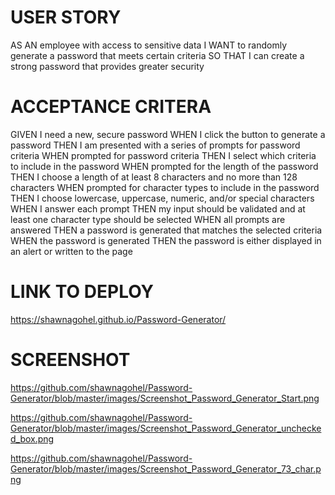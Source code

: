 
# USER STORY
AS AN employee with access to sensitive data
I WANT to randomly generate a password that meets certain criteria
SO THAT I can create a strong password that provides greater security


# ACCEPTANCE CRITERA
GIVEN I need a new, secure password
WHEN I click the button to generate a password
THEN I am presented with a series of prompts for password criteria
WHEN prompted for password criteria
THEN I select which criteria to include in the password
WHEN prompted for the length of the password
THEN I choose a length of at least 8 characters and no more than 128 characters
WHEN prompted for character types to include in the password
THEN I choose lowercase, uppercase, numeric, and/or special characters
WHEN I answer each prompt
THEN my input should be validated and at least one character type should be selected
WHEN all prompts are answered
THEN a password is generated that matches the selected criteria
WHEN the password is generated
THEN the password is either displayed in an alert or written to the page


# LINK TO DEPLOY
https://shawnagohel.github.io/Password-Generator/

# SCREENSHOT 

https://github.com/shawnagohel/Password-Generator/blob/master/images/Screenshot_Password_Generator_Start.png

https://github.com/shawnagohel/Password-Generator/blob/master/images/Screenshot_Password_Generator_unchecked_box.png

https://github.com/shawnagohel/Password-Generator/blob/master/images/Screenshot_Password_Generator_73_char.png

